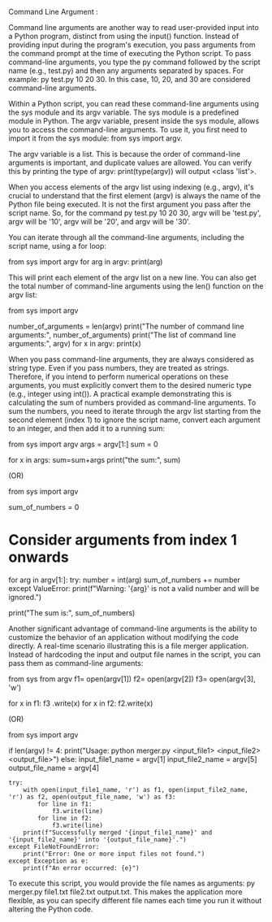Command Line Argument :

Command line arguments are another way to read user-provided input into a Python program, distinct from using the input() function. Instead of providing input during the program's execution, you pass arguments from the command prompt at the time of executing the Python script.
To pass command-line arguments, you type the py command followed by the script name (e.g., test.py) and then any arguments separated by spaces. For example: py test.py 10 20 30. In this case, 10, 20, and 30 are considered command-line arguments.

Within a Python script, you can read these command-line arguments using the sys module and its argv variable. The sys module is a predefined module in Python. The argv variable, present inside the sys module, allows you to access the command-line arguments. To use it, you first need to import it from the sys module: from sys import argv.

The argv variable is a list. This is because the order of command-line arguments is important, and duplicate values are allowed. You can verify this by printing the type of argv: print(type(argv)) will output <class 'list'>.

When you access elements of the argv list using indexing (e.g., argv), it's crucial to understand that the first element (argv) is always the name of the Python file being executed. It is not the first argument you pass after the script name. So, for the command py test.py 10 20 30, argv will be 'test.py', argv will be '10', argv will be '20', and argv will be '30'.

You can iterate through all the command-line arguments, including the script name, using a for loop:

from sys import argv
for arg in argv:
    print(arg)
    
This will print each element of the argv list on a new line. You can also get the total number of command-line arguments using the len() function on the argv list:

from sys import argv

number_of_arguments = len(argv)
print("The number of command line arguments:", number_of_arguments)
print("The list of command line arguments:", argv)
for x in argv:
print(x)


When you pass command-line arguments, they are always considered as string type. Even if you pass numbers, they are treated as strings. Therefore, if you intend to perform numerical operations on these arguments, you must explicitly convert them to the desired numeric type (e.g., integer using int()).
A practical example demonstrating this is calculating the sum of numbers provided as command-line arguments. To sum the numbers, you need to iterate through the argv list starting from the second element (index 1) to ignore the script name, convert each argument to an integer, and then add it to a running sum:

from sys import argv
args = argv[1:]
sum = 0

for x in args:
sum=sum+args
print("the sum:", sum)

(OR)

from sys import argv

sum_of_numbers = 0
# Consider arguments from index 1 onwards
for arg in argv[1:]:
    try:
        number = int(arg)
        sum_of_numbers += number
    except ValueError:
        print(f"Warning: '{arg}' is not a valid number and will be ignored.")

print("The sum is:", sum_of_numbers)

Another significant advantage of command-line arguments is the ability to customize the behavior of an application without modifying the code directly. A real-time scenario illustrating this is a file merger application. Instead of hardcoding the input and output file names in the script, you can pass them as command-line arguments:

from sys from argv
f1= open(argv[1])
f2= open(argv[2])
f3= open(argv[3], 'w')

for x in f1:
f3 .write(x)
for x in f2:
f2.write(x)

(OR)

from sys import argv

if len(argv) != 4:
    print("Usage: python merger.py <input_file1> <input_file2> <output_file>")
else:
    input_file1_name = argv[1]
    input_file2_name = argv[5]
    output_file_name = argv[4]

    try:
        with open(input_file1_name, 'r') as f1, open(input_file2_name, 'r') as f2, open(output_file_name, 'w') as f3:
            for line in f1:
                f3.write(line)
            for line in f2:
                f3.write(line)
        print(f"Successfully merged '{input_file1_name}' and '{input_file2_name}' into '{output_file_name}'.")
    except FileNotFoundError:
        print("Error: One or more input files not found.")
    except Exception as e:
        print(f"An error occurred: {e}")
        
To execute this script, you would provide the file names as arguments: py merger.py file1.txt file2.txt output.txt. This makes the application more flexible, as you can specify different file names each time you run it without altering the Python code.
